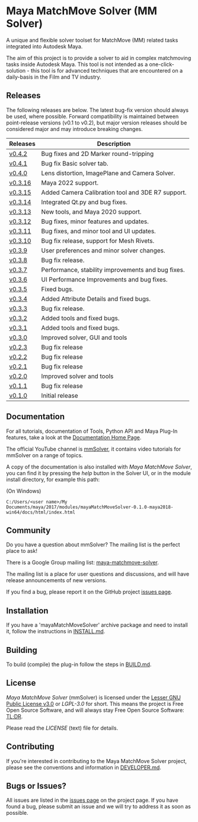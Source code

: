 # Maya MatchMove Solver (MM Solver)

A unique and flexible solver toolset for MatchMove (MM) related tasks
integrated into Autodesk Maya.

The aim of this project is to provide a solver to aid in complex
matchmoving tasks inside Autodesk Maya. This tool is not intended as a
one-click-solution - this tool is for advanced techniques that are
encountered on a daily-basis in the Film and TV industry.

## Releases

The following releases are below. The latest bug-fix version should
always be used, where possible. Forward compatibility is maintained
between point-release versions (v0.1 to v0.2), but major version
releases should be considered major and may introduce breaking
changes.

| Releases                                                                                | Description                                        |
| --------------------------------------------------------------------------------------- | -------------------------------------------------- |
| [v0.4.2](https://github.com/david-cattermole/mayaMatchMoveSolver/releases/tag/v0.4.2)   | Bug fixes and 2D Marker round-tripping             |
| [v0.4.1](https://github.com/david-cattermole/mayaMatchMoveSolver/releases/tag/v0.4.1)   | Bug fix Basic solver tab.                          |
| [v0.4.0](https://github.com/david-cattermole/mayaMatchMoveSolver/releases/tag/v0.4.0)   | Lens distortion, ImagePlane and Camera Solver.     |
| [v0.3.16](https://github.com/david-cattermole/mayaMatchMoveSolver/releases/tag/v0.3.16) | Maya 2022 support.                                 |
| [v0.3.15](https://github.com/david-cattermole/mayaMatchMoveSolver/releases/tag/v0.3.15) | Added Camera Calibration tool and 3DE R7 support.  |
| [v0.3.14](https://github.com/david-cattermole/mayaMatchMoveSolver/releases/tag/v0.3.14) | Integrated Qt.py and bug fixes.                    |
| [v0.3.13](https://github.com/david-cattermole/mayaMatchMoveSolver/releases/tag/v0.3.13) | New tools, and Maya 2020 support.                  |
| [v0.3.12](https://github.com/david-cattermole/mayaMatchMoveSolver/releases/tag/v0.3.12) | Bug fixes, minor features and updates.             |
| [v0.3.11](https://github.com/david-cattermole/mayaMatchMoveSolver/releases/tag/v0.3.11) | Bug fixes, and minor tool and UI updates.          |
| [v0.3.10](https://github.com/david-cattermole/mayaMatchMoveSolver/releases/tag/v0.3.10) | Bug fix release, support for Mesh Rivets.          |
| [v0.3.9](https://github.com/david-cattermole/mayaMatchMoveSolver/releases/tag/v0.3.9)   | User preferences and minor solver changes.         |
| [v0.3.8](https://github.com/david-cattermole/mayaMatchMoveSolver/releases/tag/v0.3.8)   | Bug fix release.                                   |
| [v0.3.7](https://github.com/david-cattermole/mayaMatchMoveSolver/releases/tag/v0.3.7)   | Performance, stability improvements and bug fixes. |
| [v0.3.6](https://github.com/david-cattermole/mayaMatchMoveSolver/releases/tag/v0.3.6)   | UI Performance Improvements and bug fixes.         |
| [v0.3.5](https://github.com/david-cattermole/mayaMatchMoveSolver/releases/tag/v0.3.5)   | Fixed bugs.                                        |
| [v0.3.4](https://github.com/david-cattermole/mayaMatchMoveSolver/releases/tag/v0.3.4)   | Added Attribute Details and fixed bugs.            |
| [v0.3.3](https://github.com/david-cattermole/mayaMatchMoveSolver/releases/tag/v0.3.3)   | Bug fix release.                                   |
| [v0.3.2](https://github.com/david-cattermole/mayaMatchMoveSolver/releases/tag/v0.3.2)   | Added tools and fixed bugs.                        |
| [v0.3.1](https://github.com/david-cattermole/mayaMatchMoveSolver/releases/tag/v0.3.1)   | Added tools and fixed bugs.                        |
| [v0.3.0](https://github.com/david-cattermole/mayaMatchMoveSolver/releases/tag/v0.3.0)   | Improved solver, GUI and tools                     |
| [v0.2.3](https://github.com/david-cattermole/mayaMatchMoveSolver/releases/tag/v0.2.3)   | Bug fix release                                    |
| [v0.2.2](https://github.com/david-cattermole/mayaMatchMoveSolver/releases/tag/v0.2.2)   | Bug fix release                                    |
| [v0.2.1](https://github.com/david-cattermole/mayaMatchMoveSolver/releases/tag/v0.2.1)   | Bug fix release                                    |
| [v0.2.0](https://github.com/david-cattermole/mayaMatchMoveSolver/releases/tag/v0.2.0)   | Improved solver and tools                          |
| [v0.1.1](https://github.com/david-cattermole/mayaMatchMoveSolver/releases/tag/v0.1.1)   | Bug fix release                                    |
| [v0.1.0](https://github.com/david-cattermole/mayaMatchMoveSolver/releases/tag/v0.1.0)   | Initial release                                    |

## Documentation

For all tutorials, documentation of Tools, Python API and Maya Plug-In
features, take a look at the
[Documentation Home Page](https://david-cattermole.github.io/mayaMatchMoveSolver/).

The official YouTube channel is 
[mmSolver](https://www.youtube.com/channel/UCndLPvFXd9Os7m9sc2Bbbsw), 
it contains video tutorials for mmSolver on a range of topics. 

A copy of the documentation is also installed with *Maya MatchMove
Solver*, you can find it by pressing the *help* button in the Solver
UI, or in the module install directory, for example this path:

(On Windows)
```
C:/Users/<user name>/My Documents/maya/2017/modules/mayaMatchMoveSolver-0.1.0-maya2018-win64/docs/html/index.html
```

## Community

Do you have a question about mmSolver?
The mailing list is the perfect place to ask!

There is a Google Group mailing list:
[maya-matchmove-solver](https://groups.google.com/forum/#!forum/maya-matchmove-solver).

The mailing list is a place for user questions and discussions, and
will have release announcements of new versions.

If you find a bug, please report it on the GitHub project
[issues page](https://github.com/david-cattermole/mayaMatchMoveSolver/issues).

## Installation

If you have a 'mayaMatchMoveSolver' archive package and need to
install it, follow the instructions in
[INSTALL.md](https://github.com/david-cattermole/mayaMatchMoveSolver/blob/master/INSTALL.md).

## Building

To build (compile) the plug-in follow the steps in
[BUILD.md](https://github.com/david-cattermole/mayaMatchMoveSolver/blob/master/BUILD.md).

## License

*Maya MatchMove Solver* (mmSolver) is licensed under the
[Lesser GNU Public License v3.0](https://github.com/david-cattermole/mayaMatchMoveSolver/blob/master/LICENSE)
or *LGPL-3.0* for short.
This means the project is Free Open Source Software, and will always
stay Free Open Source Software:
[TL;DR](https://www.tldrlegal.com/l/lgpl-3.0).

Please read the *LICENSE* (text) file for details.

## Contributing

If you're interested in contributing to the Maya MatchMove Solver
project, please see the conventions and information in
[DEVELOPER.md](https://github.com/david-cattermole/mayaMatchMoveSolver/blob/master/DEVELOPER.md).

## Bugs or Issues?

All issues are listed in the
[issues page](https://github.com/david-cattermole/mayaMatchMoveSolver/issues)
on the project page. If you have found a bug, please submit an issue and we will
try to address it as soon as possible.

